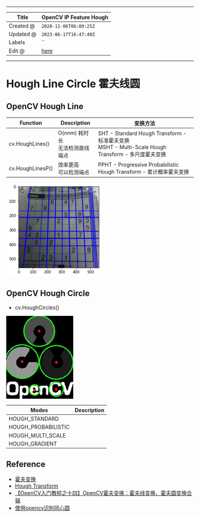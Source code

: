 -----

| Title     | OpenCV IP Feature Hough                               |
| --------- | ----------------------------------------------------- |
| Created @ | `2020-11-06T06:00:25Z`                                |
| Updated @ | `2023-06-17T16:47:40Z`                                |
| Labels    | \`\`                                                  |
| Edit @    | [here](https://github.com/junxnone/aiwiki/issues/340) |

-----

# Hough Line Circle 霍夫线圆

## OpenCV Hough Line

| Function         | Description              | 变换方法                                                                                    |
| ---------------- | ------------------------ | --------------------------------------------------------------------------------------- |
| cv.HoughLines()  | O(n*n*m) 耗时长<br>无法检测直线端点 | SHT - Standard Hough Transform - 标准霍夫变换<br>MSHT - Multi-Scale Hough Transform - 多尺度霍夫变换 |
| cv.HoughLinesP() | 效率更高 <br>可以检测端点          | PPHT - Progressive Probabilistic Hough Transform - 累计概率霍夫变换                             |

![image](media/6f5c0ccf52143dda0fcacc460308b356630805c8.png)

## OpenCV Hough Circle

  - cv.HoughCircles()

![image](media/e5ce03f058a461c079a91c81cba60b7047684854.png)

| Modes                | Description |
| -------------------- | ----------- |
| HOUGH\_STANDARD      |             |
| HOUGH\_PROBABILISTIC |             |
| HOUGH\_MULTI\_SCALE  |             |
| HOUGH\_GRADIENT      |             |

## Reference

  - [霍夫变换](https://www.cnblogs.com/php-rearch/p/6760683.html)
  - [Hough Transform](http://homepages.inf.ed.ac.uk/rbf/HIPR2/hough.htm)
  - [【OpenCV入门教程之十四】OpenCV霍夫变换：霍夫线变换，霍夫圆变换合辑](https://blog.csdn.net/poem_qianmo/article/details/26977557/)
  - [使用opencv识别同心圆](https://blog.csdn.net/u011853479/article/details/50405793)
